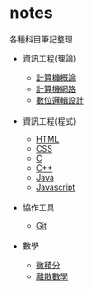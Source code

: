 # notes
各種科目筆記整理<br/>
<ul>
  <li>資訊工程(理論)</li>
    <ul>
      <li><a href="./Invitation to Computer Science.html">計算機概論</a></li>
      <li><a href="./Date Communications and Networking/Introduction.html">計算機網路</a></li>
      <li><a href="./Digital Design.html">數位邏輯設計</a></li>
    </ul><br/>
  <li>資訊工程(程式)</li>
    <ul>
      <li><a href="./HTML/HTML.html">HTML</a></li>
      <li><a href="./CSS.html">CSS</a></li>
      <li><a href="./C.html">C</a></li>
      <li><a href="./C++.html">C++</a></li>
      <li><a href="./Java.html">Java</a></li>
      <li><a href="./Javascript.html">Javascript</a></li>
    </ul><br/>
  <li>協作工具</li>
    <ul>
      <li><a href="./Git.html">Git</a></li>
    </ul><br/>
  <li>數學</li>
    <ul>
      <li><a href="./Calculus.html">微積分</a></li>
      <li><a href="./Discrete Mathematics.html">離散數學</a></li>
    </ul><br/>
</ul>
